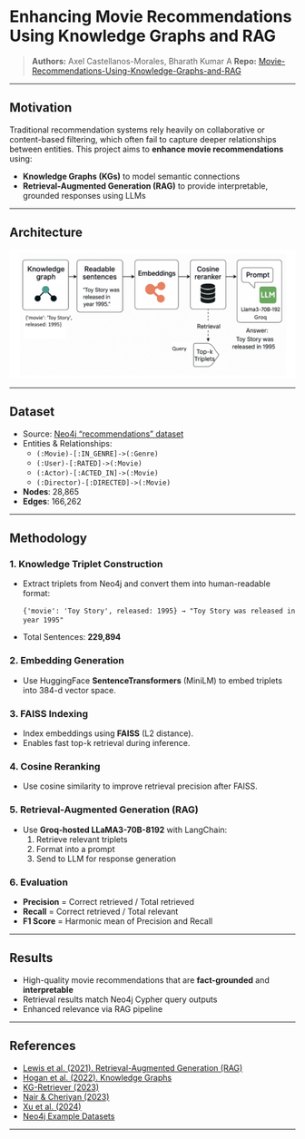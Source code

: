 #  Enhancing Movie Recommendations Using Knowledge Graphs and RAG

> **Authors:** Axel Castellanos-Morales, Bharath Kumar A 
> **Repo:** [Movie-Recommendations-Using-Knowledge-Graphs-and-RAG](https://github.com/abharathkumarr/Movie-Recommendations-Using-Knowledge-Graphs-and-RAG)

---

##  Motivation

Traditional recommendation systems rely heavily on collaborative or content-based filtering, which often fail to capture deeper relationships between entities. This project aims to **enhance movie recommendations** using:
- **Knowledge Graphs (KGs)** to model semantic connections
- **Retrieval-Augmented Generation (RAG)** to provide interpretable, grounded responses using LLMs

---

## Architecture

![Pipeline](pipeline.png)

---

## Dataset

- Source: [Neo4j “recommendations” dataset](https://github.com/neo4j-graph-examples/recommendations)
- Entities & Relationships:
  - `(:Movie)-[:IN_GENRE]->(:Genre)`
  - `(:User)-[:RATED]->(:Movie)`
  - `(:Actor)-[:ACTED_IN]->(:Movie)`
  - `(:Director)-[:DIRECTED]->(:Movie)`
- **Nodes**: 28,865  
- **Edges**: 166,262

---

##  Methodology

### 1. Knowledge Triplet Construction
- Extract triplets from Neo4j and convert them into human-readable format:
  ```
  {'movie': 'Toy Story', released: 1995} → "Toy Story was released in year 1995"
  ```
- Total Sentences: **229,894**

### 2.  Embedding Generation
- Use HuggingFace **SentenceTransformers** (MiniLM) to embed triplets into 384-d vector space.

### 3.  FAISS Indexing
- Index embeddings using **FAISS** (L2 distance).
- Enables fast top-k retrieval during inference.

### 4.  Cosine Reranking
- Use cosine similarity to improve retrieval precision after FAISS.

### 5.  Retrieval-Augmented Generation (RAG)
- Use **Groq-hosted LLaMA3-70B-8192** with LangChain:
  1. Retrieve relevant triplets
  2. Format into a prompt
  3. Send to LLM for response generation

### 6. Evaluation
- **Precision** = Correct retrieved / Total retrieved  
- **Recall** = Correct retrieved / Total relevant  
- **F1 Score** = Harmonic mean of Precision and Recall

---

## Results

- High-quality movie recommendations that are **fact-grounded** and **interpretable**
- Retrieval results match Neo4j Cypher query outputs
- Enhanced relevance via RAG pipeline

---

##  References

- [Lewis et al. (2021). Retrieval-Augmented Generation (RAG)](https://arxiv.org/abs/2005.11401)  
- [Hogan et al. (2022). Knowledge Graphs](https://doi.org/10.1145/3447772)  
- [KG-Retriever (2023)](https://arxiv.org/html/2412.05547v1)  
- [Nair & Cheriyan (2023)](https://doi.org/10.1109/idciot56793.2023.10053435)  
- [Xu et al. (2024)](https://doi.org/10.1145/3626772.3661370)  
- [Neo4j Example Datasets](https://neo4j.com/docs/getting-started/appendix/example-data/)

---
